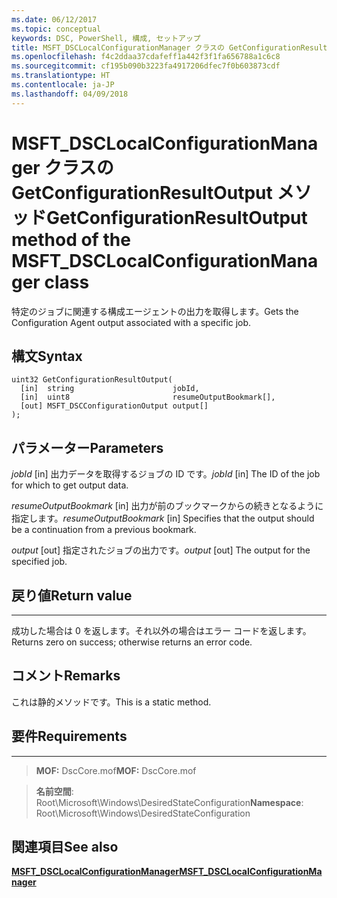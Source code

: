 ```yaml
---
ms.date: 06/12/2017
ms.topic: conceptual
keywords: DSC, PowerShell, 構成, セットアップ
title: MSFT_DSCLocalConfigurationManager クラスの GetConfigurationResultOutput メソッド
ms.openlocfilehash: f4c2ddaa37cdafeff1a442f3f1fa656788a1c6c8
ms.sourcegitcommit: cf195b090b3223fa4917206dfec7f0b603873cdf
ms.translationtype: HT
ms.contentlocale: ja-JP
ms.lasthandoff: 04/09/2018
---
```

# <a name="getconfigurationresultoutput-method-of-the-msftdsclocalconfigurationmanager-class"></a><span data-ttu-id="efa01-103">MSFT_DSCLocalConfigurationManager クラスの GetConfigurationResultOutput メソッド</span><span class="sxs-lookup"><span data-stu-id="efa01-103">GetConfigurationResultOutput method of the MSFT_DSCLocalConfigurationManager class</span></span>

<span data-ttu-id="efa01-104">特定のジョブに関連する構成エージェントの出力を取得します。</span><span class="sxs-lookup"><span data-stu-id="efa01-104">Gets the Configuration Agent output associated with a specific job.</span></span>

<a name="syntax"></a><span data-ttu-id="efa01-105">構文</span><span class="sxs-lookup"><span data-stu-id="efa01-105">Syntax</span></span>
------

```mof
uint32 GetConfigurationResultOutput(
  [in]  string                      jobId,
  [in]  uint8                       resumeOutputBookmark[],
  [out] MSFT_DSCConfigurationOutput output[]
);
```

<a name="parameters"></a><span data-ttu-id="efa01-106">パラメーター</span><span class="sxs-lookup"><span data-stu-id="efa01-106">Parameters</span></span>
----------

<span data-ttu-id="efa01-107">*jobId* \[in\] 出力データを取得するジョブの ID です。</span><span class="sxs-lookup"><span data-stu-id="efa01-107">*jobId* \[in\] The ID of the job for which to get output data.</span></span>

<span data-ttu-id="efa01-108">*resumeOutputBookmark* \[in\] 出力が前のブックマークからの続きとなるように指定します。</span><span class="sxs-lookup"><span data-stu-id="efa01-108">*resumeOutputBookmark* \[in\] Specifies that the output should be a continuation from a previous bookmark.</span></span>

<span data-ttu-id="efa01-109">*output* \[out\] 指定されたジョブの出力です。</span><span class="sxs-lookup"><span data-stu-id="efa01-109">*output* \[out\] The output for the specified job.</span></span>

## <a name="return-value"></a><span data-ttu-id="efa01-110">戻り値</span><span class="sxs-lookup"><span data-stu-id="efa01-110">Return value</span></span>
------------

<span data-ttu-id="efa01-111">成功した場合は 0 を返します。それ以外の場合はエラー コードを返します。</span><span class="sxs-lookup"><span data-stu-id="efa01-111">Returns zero on success; otherwise returns an error code.</span></span>

## <a name="remarks"></a><span data-ttu-id="efa01-112">コメント</span><span class="sxs-lookup"><span data-stu-id="efa01-112">Remarks</span></span>

<span data-ttu-id="efa01-113">これは静的メソッドです。</span><span class="sxs-lookup"><span data-stu-id="efa01-113">This is a static method.</span></span>

## <a name="requirements"></a><span data-ttu-id="efa01-114">要件</span><span class="sxs-lookup"><span data-stu-id="efa01-114">Requirements</span></span>
------------
><span data-ttu-id="efa01-115">**MOF:** DscCore.mof</span><span class="sxs-lookup"><span data-stu-id="efa01-115">**MOF:** DscCore.mof</span></span>

><span data-ttu-id="efa01-116">**名前空間**: Root\Microsoft\Windows\DesiredStateConfiguration</span><span class="sxs-lookup"><span data-stu-id="efa01-116">**Namespace**: Root\Microsoft\Windows\DesiredStateConfiguration</span></span>


## <a name="see-also"></a><span data-ttu-id="efa01-117">関連項目</span><span class="sxs-lookup"><span data-stu-id="efa01-117">See also</span></span>


[<span data-ttu-id="efa01-118">**MSFT_DSCLocalConfigurationManager**</span><span class="sxs-lookup"><span data-stu-id="efa01-118">**MSFT_DSCLocalConfigurationManager**</span></span>](msft-dsclocalconfigurationmanager.md)